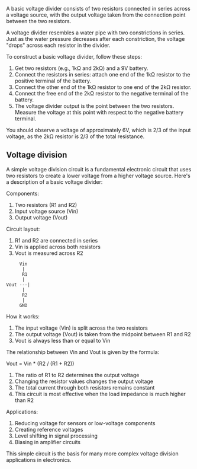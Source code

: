 A basic voltage divider consists of two resistors connected in series across a voltage source, with the output voltage taken from the connection point between the two resistors.

A voltage divider resembles a water pipe with two constrictions in series. Just as the water pressure decreases after each constriction, the voltage "drops" across each resistor in the divider.
 
To construct a basic voltage divider, follow these steps:

1) Get two resistors (e.g., 1kΩ and 2kΩ) and a 9V battery.
2) Connect the resistors in series: 
 			attach one end of the 1kΩ resistor to the positive terminal of the battery.
3) Connect the other end of the 1kΩ resistor to one end of the 2kΩ resistor.
4) Connect the free end of the 2kΩ resistor to the negative terminal of the battery.
5) The voltage divider output is the point between the two resistors. Measure the voltage at this point with respect to the negative battery terminal.

You should observe a voltage of approximately 6V, which is 2/3 of the input voltage, as the 2kΩ resistor is 2/3 of the total resistance.
 
## Voltage division

A simple voltage division circuit is a fundamental electronic circuit that uses two resistors to create a lower voltage from a higher voltage source. Here's a description of a basic voltage divider:

 Components:
 
 1. Two resistors (R1 and R2)
 2. Input voltage source (Vin)
 3. Output voltage (Vout)

 Circuit layout:
 
 1. R1 and R2 are connected in series
 2. Vin is applied across both resistors
 3. Vout is measured across R2

 ```
      Vin
       |
       R1
       |
 Vout ---|
       |
       R2
       |
      GND
 ```

How it works:
 
 1. The input voltage (Vin) is split across the two resistors
 2. The output voltage (Vout) is taken from the midpoint between R1 and R2
 3. Vout is always less than or equal to Vin

The relationship between Vin and Vout is given by the formula:

Vout = Vin * (R2 / (R1 + R2))

 1. The ratio of R1 to R2 determines the output voltage
 2. Changing the resistor values changes the output voltage
 3. The total current through both resistors remains constant
 4. This circuit is most effective when the load impedance is much higher than R2

Applications:

 1. Reducing voltage for sensors or low-voltage components
 2. Creating reference voltages
 3. Level shifting in signal processing
 4. Biasing in amplifier circuits

 This simple circuit is the basis for many more complex voltage division applications in electronics.
 